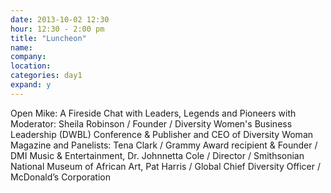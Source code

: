 ```yaml
---
date: 2013-10-02 12:30
hour: 12:30 - 2:00 pm
title: "Luncheon"
name: 
company: 
location: 
categories: day1
expand: y
---
```

Open Mike: A Fireside Chat with Leaders, Legends and Pioneers with
Moderator: Sheila Robinson / Founder / Diversity Women's Business
Leadership (DWBL) Conference & Publisher and CEO of Diversity Woman
Magazine and 
Panelists:
Tena Clark / Grammy Award recipient & Founder / DMI Music &
Entertainment, 
Dr. Johnnetta Cole / Director / Smithsonian National Museum
of African Art, 
Pat Harris / Global Chief Diversity Officer / McDonald’s Corporation